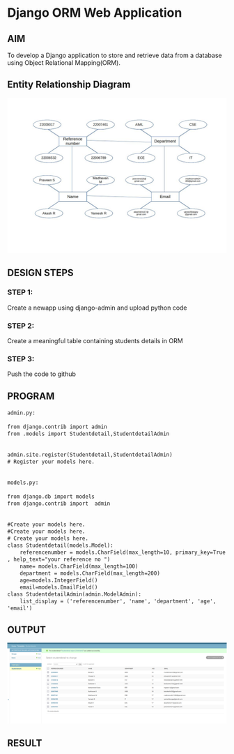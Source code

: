 # Django ORM Web Application

## AIM
To develop a Django application to store and retrieve data from a database using Object Relational Mapping(ORM).

## Entity Relationship Diagram

![img](newmapdiagram.jpg)

## DESIGN STEPS

### STEP 1:
Create a newapp using django-admin and upload python code

### STEP 2:
Create a meaningful table containing students details in ORM

### STEP 3:
Push the code to github

## PROGRAM
```
admin.py:

from django.contrib import admin
from .models import Studentdetail,StudentdetailAdmin


admin.site.register(Studentdetail,StudentdetailAdmin)
# Register your models here.


models.py:

from django.db import models
from django.contrib import  admin


#Create your models here.
#Create your models here.
# Create your models here.
class Studentdetail(models.Model):
    referencenumber = models.CharField(max_length=10, primary_key=True , help_text="your reference no ")
    name= models.CharField(max_length=100)
    department = models.CharField(max_length=200)
    age=models.IntegerField()
    email=models.EmailField()
class StudentdetailAdmin(admin.ModelAdmin):
    list_display = ('referencenumber', 'name', 'department', 'age', 'email')
```

## OUTPUT
![img](outputss.png)

## RESULT
